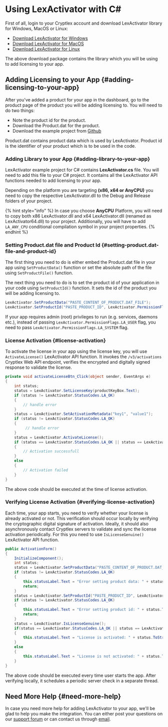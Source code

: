 # Using LexActivator with C\#

First of all, login to your Cryptlex account and download LexActivator library for Windows, MacOS or Linux:

* ​[Download LexActivator for Windows](https://cryptlex.com/app/api)​
* ​[Download LexActivator for MacOS](https://cryptlex.com/app/api)
* ​[Download LexActivator for Linux](https://cryptlex.com/app/api)​

The above download package contains the library which you will be using to add licensing to your app.

## Adding Licensing to your App {#adding-licensing-to-your-app}

After you've added a product for your app in the dashboard, go to the product page of the product you will be adding licensing to. You will need to do two things:

* Note the product id for the product.
* Download the Product.dat for the product.
* Download the example project from [Github](https://github.com/cryptlex/lexactivator-csharp)

Product.dat contains product data which is used by LexActivator. Product id is the identifier of your product which is to be used in the code.

### Adding Library to your App {#adding-library-to-your-app}

LexActivator example project for C\# contains **LexActivator.cs** file. You will need to add this file to your C\# project. It contains all the LexActivator API functions needed to add licensing to your app.

Depending on the platform you are targeting **\(x86, x64 or AnyCPU\)** you need to copy the respective LexActivator.dll to the Debug and Release folders of your project.

{% hint style="info" %}
In case you choose **AnyCPU** Platform, you will need to copy both x86 LexActivator.dll and x64 LexActivator.dll \(renamed as LexActivator64.dll\) to your project. Additionally, you will have to add `LA_ANY_CPU` conditional compilation symbol in your project properties.
{% endhint %}

### Setting Product.dat file and Product Id {#setting-product.dat-file-and-product-id}

The first thing you need to do is either embed the Product.dat file in your app using `SetProductData()` function or set the absolute path of the file using `SetProductFile()` function.

The next thing you need to do is to set the product id of your application in your code using `SetProductId()` function. It sets the id of the product you will be adding licensing to.

```csharp
LexActivator.SetProductData("PASTE_CONTENT_OF_PRODUCT.DAT_FILE");
LexActivator.SetProductId("PASTE_PRODUCT_ID", LexActivator.PermissionFlags.LA_USER);
```

If your app requires admin \(root\) privileges to run \(e.g. services, daemons etc.\), instead of passing   `LexActivator.PermissionFlags.LA_USER` flag, you need to pass `LexActivator.PermissionFlags.LA_SYSTEM` flag.

### License Activation {#license-activation}

To activate the license in your app using the license key, you will use `ActivateLicense()` LexActivator API function. It invokes the `/v3/activations` Cryptlex Web API endpoint, verifies the encrypted and digitally signed response to validate the license.

```csharp
private void activateLicenseBtn_Click(object sender, EventArgs e)
{
    int status;
    status = LexActivator.SetLicenseKey(productKeyBox.Text);
    if (status != LexActivator.StatusCodes.LA_OK)
    {
        // handle error
    }
    status = LexActivator.SetActivationMetadata("key1", "value1");
    if (status != LexActivator.StatusCodes.LA_OK)
    {
         // handle error
    }
    status = LexActivator.ActivateLicense();
    if (status == LexActivator.StatusCodes.LA_OK || status == LexActivator.StatusCodes.LA_EXPIRED || status == LexActivator.StatusCodes.LA_SUSPENDED)
    {
        // Activation successfull
    }
    else
    {
        // Activation failed
    }
}
```

The above code should be executed at the time of license activation.

### Verifying License Activation {#verifying-license-activation}

Each time, your app starts, you need to verify whether your license is already activated or not. This verification should occur locally by verifying the cryptographic digital signature of activation. Ideally, it should also asynchronously contact Cryptlex servers to validate and sync the license activation periodically. For this you need to use `IsLicenseGenuine()` LexActivator API function.

```csharp
public ActivationForm()
{
    InitializeComponent();
    int status;
    status = LexActivator.SetProductData("PASTE_CONTENT_OF_PRODUCT.DAT_FILE");
    if (status != LexActivator.StatusCodes.LA_OK)
    {
        this.statusLabel.Text = "Error setting product data: " + status.ToString();
        return;
    }
    status = LexActivator.SetProductId("PASTE_PRODUCT_ID", LexActivator.PermissionFlags.LA_USER);
    if (status != LexActivator.StatusCodes.LA_OK)
    {
        this.statusLabel.Text = "Error setting product id: " + status.ToString();
        return;
    }
    status = LexActivator.IsLicenseGenuine();
    if(status == LexActivator.StatusCodes.LA_OK || status == LexActivator.StatusCodes.LA_EXPIRED || status == LexActivator.StatusCodes.LA_SUSPENDED || status == LexActivator.StatusCodes.LA_GRACE_PERIOD_OVER)
    {
        this.statusLabel.Text = "License is activated: " + status.ToString();
    }
    else
    {
        this.statusLabel.Text = "License is not activated: " + status.ToString();
    }
}
```

The above code should be executed every time user starts the app. After verifying locally, it schedules a periodic server check in a separate thread.

## Need More Help {#need-more-help}

In case you need more help for adding LexActivator to your app, we'll be glad to help you make the integration. You can either post your questions on our [support forum](https://cryptlex.com/forums) or can contact us through [email](mailto:support@cryptlex.com?Subject=Using%20LexActivator).


